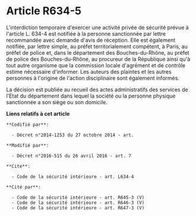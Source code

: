 # Article R634-5

L'interdiction temporaire d'exercer une activité privée de sécurité prévue à l'article L. 634-4 est notifiée à la personne
sanctionnée par lettre recommandée avec demande d'avis de réception. Elle est également notifiée, par lettre simple, au
préfet territorialement compétent, à Paris, au préfet de police et, dans le département des Bouches-du-Rhône, au préfet de
police des Bouches-du-Rhône, au procureur de la République ainsi qu'à tout autre organisme que la commission  locale
d'agrément et de contrôle estime nécessaire d'informer. Les auteurs des plaintes et les autres personnes à l'origine de
l'action disciplinaire sont également informés. 

La décision est publiée au recueil des actes administratifs des services de l'Etat du département dans lequel la société ou
la personne physique sanctionnée a son siège ou son domicile.

**Liens relatifs à cet article**

	**Codifié par**:

	  - Décret n°2014-1253 du 27 octobre 2014 - art.

	**Modifié par**:

	  - Décret n°2016-515 du 26 avril 2016 - art. 7

	**Cite**:

	  - Code de la sécurité intérieure - art. L634-4

	**Cité par**:

	  - Code de la sécurité intérieure - art. R645-3 (V)
	  - Code de la sécurité intérieure - art. R646-3 (V)
	  - Code de la sécurité intérieure - art. R647-3 (V)
